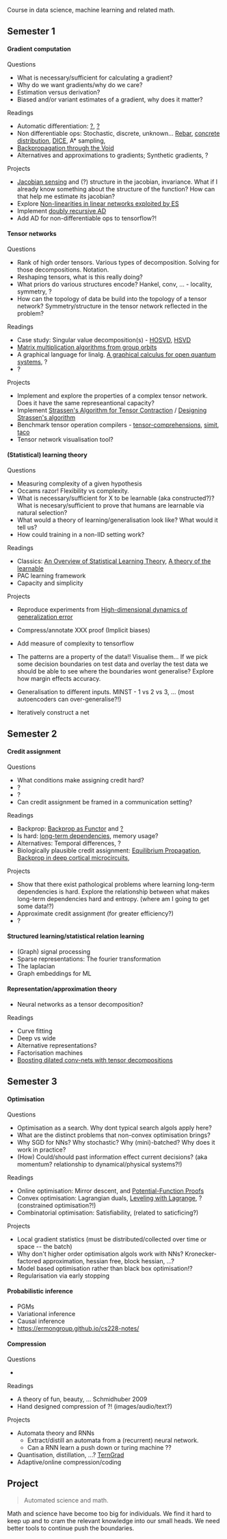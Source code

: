 Course in data science, machine learning and related math.

## Semester 1

#### Gradient computation

Questions

* What is necessary/sufficient for calculating a gradient? <!-- Some kind of locality/connectedness? -->
* Why do we want gradients/why do we care?
* Estimation versus derivation? <!-- (complexity? sample versus coputational?) -->
* Biased and/or variant estimates of a gradient, why does it matter?

Readings

<!-- Derivation for typical SGD. Want \del L but sample from dataset to estimate the true grad -->
* Automatic differentiation: [?](), [?]() <!-- * What problem does AD solve? -->
* Non differentiable ops: Stochastic, discrete, unknown... [Rebar](), [concrete distribution](https://arxiv.org/abs/1611.00712), [DICE](https://arxiv.org/abs/1802.05098), A\* sampling, 
* [Backpropagation through the Void](https://arxiv.org/abs/1711.00123)
* Alternatives and approximations to gradients; Synthetic gradients, ?
<!-- * Counterfactuals -->

Projects

* [Jacobian sensing](https://papers.nips.cc/paper/7230-on-blackbox-backpropagation-and-jacobian-sensing) and (?) structure in the jacobian, invariance. What if I already know something about the structure of the function? How can that help me estimate its jacobian?
* Explore [Non-linearities in linear networks exploited by ES](https://blog.openai.com/nonlinear-computation-in-linear-networks/ ) <!-- difference in how you calculate the gradients leads to ... -->
* Implement [doubly recursive AD](http://dankalman.net/preprints/mmgautodiff.pdf)
* Add AD for non-differentiable ops to tensorflow?!

<!-- 
http://blog.otoro.net/2017/10/29/visual-evolution-strategies/ -->

#### Tensor networks

Questions

* Rank of high order tensors. Various types of decomposition. Solving for those decompositions. Notation.
* Reshaping tensors, what is this really doing?
* What priors do various structures encode? Hankel, conv, ... - locality, symmetry, ?
* How can the topology of data be build into the topology of a tensor network? Symmetry/structure in the tensor network reflected in the problem?
<!-- * Relationship to learning? (matrix completion?) [X_train, Y_train], [X_test, ?]. -->
<!-- * What is happening when you contract over two paths? (marginalisation of two variables?) -->
<!-- how are they trained? -->

Readings

* Case study: Singular value decomposition(s) - [HOSVD](), [HSVD](http://epubs.siam.org/doi/abs/10.1137/090764189)
* [Matrix multiplication algorithms from group orbits](https://arxiv.org/abs/1612.01527)
* A graphical language for linalg. [A graphical calculus for open quantum systems](https://arxiv.org/abs/1111.6950), ?
* ?
<!-- [Deep multi grids](https://arxiv.org/abs/1711.03825) maybe do in dynamical systems? -->
<!-- What about a TNs topology? -->

Projects

* Implement and explore the properties of a complex tensor network. Does it have the same represeantional capacity?
* Implement [Strassen's Algorithm for Tensor Contraction](https://arxiv.org/abs/1704.03092) / [Designing Strassen's algorithm](https://arxiv.org/abs/1708.09398)
* Benchmark tensor operation compilers - [tensor-comprehensions](https://research.fb.com/announcing-tensor-comprehensions/), [simit](http://simit-lang.org/tog16), [taco](http://tensor-compiler.org/)
* Tensor network visualisation tool? 

<!-- * Differentiable learning of tensor nets? -->

#### (Statistical) learning theory

Questions

* Measuring complexity of a given hypothesis
* Occams razor! Flexibility vs complexity. <!-- parameterised relus versus vanilla relu. same represational capacity/complexity, different learnability/flexibility-->
* What is necessary/sufficient for X to be learnable (aka constructed?)? What is necesary/sufficient to prove that humans are learnable via natural selection?
* What would a theory of learning/generalisation look like? What would it tell us?
* How could training in a non-IID setting work?

Readings

* Classics: [An Overview of Statistical Learning Theory](http://www.mit.edu/~6.454/www_spring_2001/emin/slt.pdf), [A theory of the learnable](https://people.mpi-inf.mpg.de/~mehlhorn/SeminarEvolvability/ValiantLearnable.pdf)
* PAC learning framework
* Capacity and simplicity


Projects

* Reproduce experiments from [High-dimensional dynamics of generalization error](https://arxiv.org/abs/1710.03667)
* Compress/annotate XXX proof (Implicit biases)
* Add measure of complexity to tensorflow <!-- measure by non-linearity? -->
* The patterns are a property of the data!! Visualise them... If we pick some decision boundaries on test data and overlay the test data we should be able to see where the boundaries wont generalise? Explore how margin effects accuracy.

* Generalisation to different inputs. MINST - 1 vs 2 vs 3, ... (most autoencoders can over-generalise?!)
* Iteratively construct a net<!-- saddle splitting network? -->
<!-- * Searching through hypothesis space, ... -->
<!-- Flat minima -->

<!--
* Sample complexity
* Assumptions about the data (IID, noise, ...)
-->

<!-- Fitting the data is not enought, needs to generalise! -->
## Semester 2

#### Credit assignment

Questions

* What conditions make assigning credit hard?
* ?
* ?
* Can credit assignment be framed in a communication setting?
<!-- To assign credit, two things need to be, in some sense, connected. Ability to communicate feedback. -->

Readings

* Backprop: [Backprop as Functor](https://arxiv.org/abs/1711.10455) and [?]()
* Is hard: [long-term dependencies](http://www.iro.umontreal.ca/~lisa/pointeurs/ieeetrnn94.pdf), memory usage?
* Alternatives: Temporal differences, ?
* Biologically plausible credit assignment: [Equilibrium Propagation](), [Backprop in deep cortical microcircuits](), 

Projects

<!-- * Implement efficient graph based reverse AD (not sure about this one...) -->
* Show that there exist pathological problems where learning long-term dependencies is hard. Explore the relationship  between what makes long-term dependencies hard and entropy. (where am I going to get some data!?)
* Approximate credit assignment (for greater efficiency?)
* ?
<!-- * Implement a credit assignment algorithm in a non-cts setting. For example; rewards in economies or citation networks. -->

#### Structured learning/statistical relation learning

* (Graph) signal processing
* Sparse representations: The fourier transformation
* The laplacian
* Graph embeddings for ML

#### Representation/approximation theory

* Neural networks as a tensor decomposition?

Readings

* Curve fitting
* Deep vs wide
* Alternative representations?
* Factorisation machines
* [Boosting dilated conv-nets with tensor decompositions](https://openreview.net/forum?id=S1JHhv6TW)

## Semester 3

#### Optimisation

Questions

<!-- * Is online optimisation equivalent to memory-limited optimisation? -->
* Optimisation as a search. Why dont typical search algols apply here?
* What are the distinct problems that non-convex optimisation brings?
* Why SGD for NNs? Why stochastic? Why (mini)-batched? Why does it work in practice? <!-- lack of spurious minima, ?, ... -->
* (How) Could/should past information effect current decisions? (aka momentum? relationship to dynamical/physical systems?!)
<!-- * As a dynamical system!? huh, it's possible for this to be in a limit cycle! what about bifurications based on hyperparams?) -->
<!-- * Bias and variance of gradient estimates?? -->

Readings

* Online optimisation: Mirror descent,  and [Potential-Function Proofs](https://arxiv.org/abs/1712.04581)
* Convex optimisation: Lagrangian duals, [Leveling with Lagrange](), ? (constrained optimisation?!)
* Combinatorial optimisation: Satisfiability, (related to saticficing?)
<!-- * Momentum for non-convex optimisation: [ADAM]() and its update [AMSGRAD]() (a lack of theory here, or am I just unaware?) -->
<!--* Implicit bias. Neyshabur? -->
<!-- * Time and memory complexity -->
<!-- * Natural gradient descent (using the fisher) -->

Projects

<!-- * Alternatives to SGD. ES? ADMM? CG? Newtons? Fisher?  ... -->
* Local gradient statistics (must be distributed/collected over time or space -- the batch) <!-- Why is the necessary? Pathological surfaces that make point estimates useless. Want cheap, no-bias, estimates of the gradients -->
* Why don't higher order optimisation algols work with NNs? Kronecker-factored approximation, hessian free, block hessian, ...?
* Model based optimisation rather than black box optimisation!?
* Regularisation via early stopping
<!-- What if you tried to model the entire surface you are descending?! Model based optimisation!? Although we might be optimisating a black box, that doesnt stop us from using a model of it?! -->
<!-- * Reproduce [The marginal value of adaptive gradients](https://arxiv.org/abs/1705.08292) and explore -->

#### Probabilistic inference

* PGMs
* Variational inference
* Causal inference
* https://ermongroup.github.io/cs228-notes/

#### Compression 

<!-- (and beauty) -->
<!-- What about learning PGMs -->

Questions

* 

Readings

* A theory of fun, beauty, ... Schmidhuber 2009
* Hand designed compression of ?! (images/audio/text?)


Projects

* Automata theory and RNNs
  * Extract/distill an automata from a (recurrent) neural network. 
  * Can a RNN learn a push down or turing machine ??
* Quantisation, distillation, ...? [TernGrad]()
* Adaptive/online compression/coding



## Project

> Automated science and math.

Math and science have become too big for individuals. We find it hard to keep up and to cram the relevant knowledge into our small heads. We need better tools to continue push the boundaries.

<!-- wishlist;
- online algols -- tree based frequency sketch. Efficient memory in online setting.  not optimisation, but interesting!?
- another on optimisation...
- transfer, active, meta, .. learning
- Topological data analysis, clustering, connectedness, 
-->
